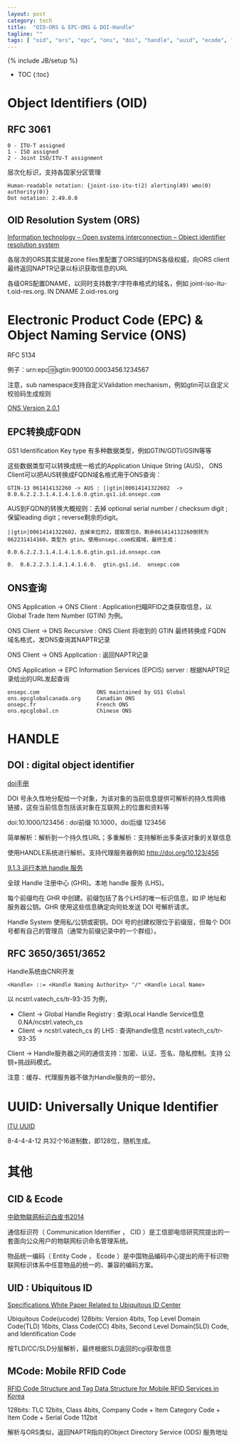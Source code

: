 ```yaml
---
layout: post
category: tech
title:  "OID-ORS & EPC-ONS & DOI-Handle"
tagline: ""
tags: [ "oid", "ors", "epc", "ons", "doi", "handle", "uuid", "ecode", "ucode", "mcode", "cid", "uid" ]
---
```

{% include JB/setup %}

* TOC
{:toc}

# Object Identifiers (OID)

## RFC 3061

    0 - ITU-T assigned
    1 - ISO assigned
    2 - Joint ISO/ITU-T assignment

层次化标识，支持各国家分区管理

    Human-readable notation: {joint-iso-itu-t(2) alerting(49) wmo(0) authority(0)}
    Dot notation: 2.49.0.0

## OID Resolution System (ORS)

[Information technology – Open systems interconnection – Object identifier resolution system](https://www.itu.int/rec/T-REC-X.672-201008-I/en)

各层次的ORS其实就是zone files里配置了ORS域的DNS各级权威，向ORS client最终返回NAPTR记录以标识获取信息的URL

各级ORS配置DNAME，以同时支持数字/字符串格式的域名，例如 joint-iso-itu-t.oid-res.org. IN DNAME 2.oid-res.org

# Electronic Product Code (EPC)  &  Object Naming Service (ONS)

RFC 5134

例子：urn:epc:id:sgtin:900100.0003456.1234567

注意，sub namespace支持自定义Validation mechanism，例如gtin可以自定义校验码生成规则

[ONS Version 2.0.1](https://www.gs1.org/epcis/epcis-ons/2-0-1)

## EPC转换成FQDN

GS1 Identification Key type 有多种数据类型，例如GTIN/GDTI/GSIN等等

这些数据类型可以转换成统一格式的Application Unique String (AUS)， ONS Client可以把AUS转换成FQDN域名格式用于ONS查询：

    GTIN-13 061414132260 -> AUS : ||gtin|00614141322602  -> 0.0.6.2.2.3.1.4.1.4.1.6.0.gtin.gs1.id.onsepc.com

AUS到FQDN的转换大概规则：去掉  optional serial number / checksum digit ; 保留leading digit；reverse剩余的digit。

    ||gtin|00614141322602，去掉末位的2，提取首位0，剩余061414132260倒转为 062231414160，类型为 gtin，使用onsepc.com权威域，最终生成：

    0.0.6.2.2.3.1.4.1.4.1.6.0.gtin.gs1.id.onsepc.com

    0.  0.6.2.2.3.1.4.1.4.1.6.0.  gtin.gs1.id.  onsepc.com

## ONS查询

ONS Application -> ONS Client : Application扫瞄RFID之类获取信息，以 Global Trade Item Number (GTIN) 为例。

ONS Client -> DNS Recursive : ONS Client 将收到的 GTIN 最终转换成 FQDN 域名格式，发DNS查询其NAPTR记录

ONS Client -> ONS Application : 返回NAPTR记录

ONS Application -> EPC Information Services (EPCIS) server : 根据NAPTR记录给出的URL发起查询

    onsepc.com                  ONS maintained by GS1 Global
    ons.epcglobalcanada.org     Canadian ONS
    onsepc.fr                   French ONS
    ons.epcglobal.cn            Chinese ONS


# HANDLE

## DOI : digital object identifier

[doi手册](https://www.doi.org/doi_handbook/translations/chinese/doi_handbook/TOC.html)

DOI 号永久性地分配给一个对象，为该对象的当前信息提供可解析的持久性网络链接，这些当前信息包括该对象在互联网上的位置和资料等

doi:10.1000/123456 :  doi前缀 10.1000，doi后缀 123456

简单解析：解析到一个持久性URL；多重解析：支持解析出多条该对象的关联信息

使用HANDLE系统进行解析。支持代理服务器例如 http://doi.org/10.123/456

[9.1.3 运行本地 handle 服务](https://www.doi.org/doi_handbook/translations/chinese/doi_handbook/9_OperatingProcedures.html)

全球 Handle 注册中心 (GHR)。本地 handle 服务 (LHS)。

每个前缀均在 GHR 中创建。前缀包括了各个LHS的唯一标识信息，如 IP 地址和服务器公钥。GHR 使用这些信息确定向何处发送 DOI 号解析请求。

Handle System 使用私/公钥或密钥。DOI 号的创建权限位于前缀层，但每个 DOI 号都有自己的管理员（通常为前缀记录中的一个群组）。

## RFC 3650/3651/3652

Handle系统由CNRI开发

    <Handle> ::= <Handle Naming Authority> "/" <Handle Local Name>

以 ncstrl.vatech_cs/tr-93-35 为例，
- Client -> Global Handle Registry :  查询Local Handle Service信息 0.NA/ncstrl.vatech_cs
- Client -> ncstrl.vatech_cs 的 LHS : 查询handle信息 ncstrl.vatech_cs/tr-93-35

Client -> Handle服务器之间的通信支持：加密、认证、签名、隐私控制。支持 公钥+挑战码模式。

注意：缓存、代理服务器不做为Handle服务的一部分。

# UUID: Universally Unique Identifier

[ITU UUID](http://www.itu.int/en/ITU-T/asn1/Pages/UUID/uuids.aspx)

8-4-4-4-12 共32个16进制数，即128位，随机生成。

# 其他

## CID & Ecode

[中欧物联网标识白皮书2014](http://www.miit.gov.cn/n1146312/n1146909/n1146991/n1648536/c3489529/part/3489531.pdf)

通信标识符（ Communication Identifier ， CID ）是工信部电信研究院提出的一套面向公众用户的物联网标识命名管理系统。

物品统一编码（ Entity  Code ， Ecode ）是中国物品编码中心提出的用于标识物联网标识体系中任意物品的统一的、兼容的编码方案。

## UID : Ubiquitous ID

[Specifications White Paper Related to Ubiquitous ID Center](http://www.uidcenter.org/spec#UID-00005)

Ubiquitous Code(ucode) 128bits: Version 4bits, Top Level Domain Code(TLD) 16bits, Class  Code(CC) 4bits,  Second  Level  Domain(SLD) Code,  and  Identification  Code  

按TLD/CC/SLD分层解析，最终根据SLD返回的cgi获取信息

## MCode: Mobile RFID Code

[RFID Code Structure and Tag Data Structure for Mobile RFID Services in Korea](http://www.ekaie.com/upload/dzqk/dianzixinxi/RFID%20code%20structure%20and%20tag%20data%20structure%20for%20mobile%20RFID.pdf)

128bits: TLC 12bits, Class 4bits, Company Code + Item Category Code + Item Code + Serial Code 112bit

解析与ORS类似，返回NAPTR指向的Object Directory Service (ODS) 服务地址

